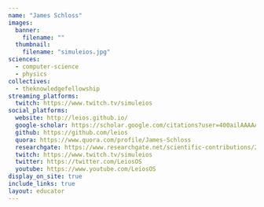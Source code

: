 ```yaml
---
name: "James Schloss"
images:
  banner:
    filename: ""
  thumbnail:
    filename: "simuleios.jpg"
sciences:
  - computer-science
  - physics
collectives:
  - theknowledgefellowship
streaming_platforms:
  twitch: https://www.twitch.tv/simuleios
social_platforms:
  website: http://leios.github.io/
  google-scholar: https://scholar.google.com/citations?user=400ailAAAAAJ
  github: https://github.com/leios
  quora: https://www.quora.com/profile/James-Schloss
  researchgate: https://www.researchgate.net/scientific-contributions/2150730752_James_Schloss
  twitch: https://www.twitch.tv/simuleios
  twitter: https://twitter.com/LeiosOS
  youtube: https://www.youtube.com/LeiosOS
display_on_site: true
include_links: true
layout: educator
---
```

